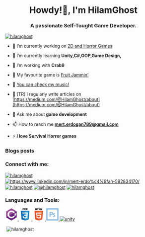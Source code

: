<h1 align="center">Howdy!👻, I'm HilamGhost</h1>
<h3 align="center">A passionate Self-Tought Game Developer.</h3>

<p align="left"> <a href="https://twitter.com/hilamghost" target="blank"><img src="https://img.shields.io/twitter/follow/hilamghost?logo=twitter&style=for-the-badge" alt="hilamghost" /></a> </p>

- 🔭 I’m currently working on [2D and Horror Games](https://hilamghost.itch.io/)

- 🌱 I’m currently learning **Unity,C#,OOP,Game Design,**

- 👯 I’m working with **Crab9**

- 🤝 My favourite game is [Fruit Jammin'](https://mercanarapoglu.itch.io/fruit-jammin)

- 🎸 [You can check my music!](https://open.spotify.com/artist/2WmV0tFOz242Iu8zjCGML7)

- 📝 [TR] I regularly write articles on [https://medium.com/@HilamGhost/about](https://medium.com/@HilamGhost/about)

- 💬 Ask me about **game development**

- 📫 How to reach me **mert.erdogan789@gmail.com**

- ⚡ **I love Survival Horror games**

### Blogs posts
<!-- BLOG-POST-LIST:START -->
<!-- BLOG-POST-LIST:END -->

<h3 align="left">Connect with me:</h3>
<p align="left">
<a href="https://twitter.com/hilamghost" target="blank"><img align="center" src="https://raw.githubusercontent.com/rahuldkjain/github-profile-readme-generator/master/src/images/icons/Social/twitter.svg" alt="hilamghost" height="30" width="40" /></a>
<a href="https://linkedin.com/in/https://www.linkedin.com/in/mert-erdo%c4%9fan-592834170/" target="blank"><img align="center" src="https://raw.githubusercontent.com/rahuldkjain/github-profile-readme-generator/master/src/images/icons/Social/linked-in-alt.svg" alt="https://www.linkedin.com/in/mert-erdo%c4%9fan-592834170/" height="30" width="40" /></a>
<a href="https://instagram.com/hilamghost" target="blank"><img align="center" src="https://raw.githubusercontent.com/rahuldkjain/github-profile-readme-generator/master/src/images/icons/Social/instagram.svg" alt="hilamghost" height="30" width="40" /></a>
<a href="https://medium.com/@hilamghost" target="blank"><img align="center" src="https://raw.githubusercontent.com/rahuldkjain/github-profile-readme-generator/master/src/images/icons/Social/medium.svg" alt="@hilamghost" height="30" width="40" /></a>
<a href="https://www.youtube.com/c/hilamghost" target="blank"><img align="center" src="https://raw.githubusercontent.com/rahuldkjain/github-profile-readme-generator/master/src/images/icons/Social/youtube.svg" alt="hilamghost" height="30" width="40" /></a>
</p>

<h3 align="left">Languages and Tools:</h3>
<p align="left"> <a href="https://www.w3schools.com/cs/" target="_blank" rel="noreferrer"> <img src="https://raw.githubusercontent.com/devicons/devicon/master/icons/csharp/csharp-original.svg" alt="csharp" width="40" height="40"/> </a> <a href="https://www.w3schools.com/css/" target="_blank" rel="noreferrer"> <img src="https://raw.githubusercontent.com/devicons/devicon/master/icons/css3/css3-original-wordmark.svg" alt="css3" width="40" height="40"/> </a> <a href="https://www.w3.org/html/" target="_blank" rel="noreferrer"> <img src="https://raw.githubusercontent.com/devicons/devicon/master/icons/html5/html5-original-wordmark.svg" alt="html5" width="40" height="40"/> </a> <a href="https://www.photoshop.com/en" target="_blank" rel="noreferrer"> <img src="https://raw.githubusercontent.com/devicons/devicon/master/icons/photoshop/photoshop-line.svg" alt="photoshop" width="40" height="40"/> </a> <a href="https://unity.com/" target="_blank" rel="noreferrer"> <img src="https://www.vectorlogo.zone/logos/unity3d/unity3d-icon.svg" alt="unity" width="40" height="40"/> </a> </p>

<p>&nbsp;<img align="center" src="https://github-readme-stats.vercel.app/api?username=hilamghost&show_icons=true&theme=tokyonight&locale=en" alt="hilamghost" /></p>
